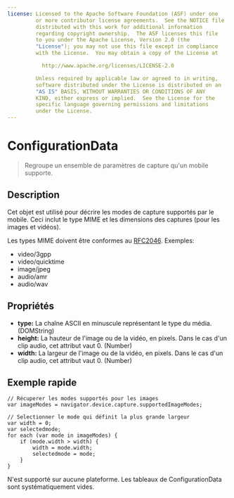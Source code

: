 ```yaml
---
license: Licensed to the Apache Software Foundation (ASF) under one
         or more contributor license agreements.  See the NOTICE file
         distributed with this work for additional information
         regarding copyright ownership.  The ASF licenses this file
         to you under the Apache License, Version 2.0 (the
         "License"); you may not use this file except in compliance
         with the License.  You may obtain a copy of the License at

           http://www.apache.org/licenses/LICENSE-2.0

         Unless required by applicable law or agreed to in writing,
         software distributed under the License is distributed on an
         "AS IS" BASIS, WITHOUT WARRANTIES OR CONDITIONS OF ANY
         KIND, either express or implied.  See the License for the
         specific language governing permissions and limitations
         under the License.
---
```


ConfigurationData
=================

> Regroupe un ensemble de paramètres de capture qu'un mobile supporte.

Description
-----------

Cet objet est utilisé pour décrire les modes de capture supportés par le mobile.  Ceci inclut le type MIME et les dimensions des captures (pour les images et vidéos).  

Les types MIME doivent être conformes au [RFC2046](http://www.ietf.org/rfc/rfc2046.txt).  Exemples:

- video/3gpp
- video/quicktime
- image/jpeg
- audio/amr
- audio/wav 

Propriétés
----------

- __type:__ La chaîne ASCII en minuscule représentant le type du média. (DOMString)
- __height:__ La hauteur de l'image ou de la vidéo, en pixels.  Dans le cas d'un clip audio, cet attribut vaut 0. (Number)
- __width:__ La largeur de l'image ou de la vidéo, en pixels.  Dans le cas d'un clip audio, cet attribut vaut 0. (Number)

Exemple rapide
--------------

    // Récuperer les modes supportés pour les images
    var imageModes = navigator.device.capture.supportedImageModes;

    // Selectionner le mode qui définit la plus grande largeur
    var width = 0;
    var selectedmode;
    for each (var mode in imageModes) {
        if (mode.width > width) {
            width = mode.width;
            selectedmode = mode;
        }
    }


N'est supporté sur aucune plateforme.  Les tableaux de ConfigurationData sont systématiquement vides.